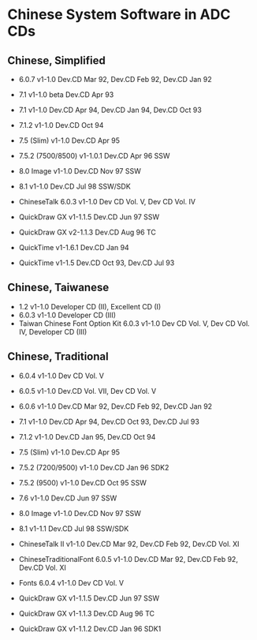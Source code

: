 
# Chinese System Software in ADC CDs

## Chinese, Simplified
* 6.0.7  v1-1.0  Dev.CD Mar 92, Dev.CD Feb 92, Dev.CD Jan 92
* 7.1  v1-1.0 beta  Dev.CD Apr 93
* 7.1  v1-1.0  Dev.CD Apr 94, Dev.CD Jan 94, Dev.CD Oct 93
* 7.1.2  v1-1.0  Dev.CD Oct 94
* 7.5 (Slim)  v1-1.0  Dev.CD Apr 95
* 7.5.2 (7500/8500)  v1-1.0.1  Dev.CD Apr 96 SSW
* 8.0 Image  v1-1.0  Dev.CD Nov 97 SSW
* 8.1  v1-1.0  Dev.CD Jul 98 SSW/SDK
* ChineseTalk 6.0.3  v1-1.0  Dev CD Vol. V, Dev CD Vol. IV

* QuickDraw GX  v1-1.1.5  Dev.CD Jun 97 SSW
* QuickDraw GX  v2-1.1.3  Dev.CD Aug 96 TC
* QuickTime  v1-1.6.1  Dev.CD Jan 94
* QuickTime  v1-1.5  Dev.CD Oct 93, Dev.CD Jul 93

## Chinese, Taiwanese
* 1.2  v1-1.0  Developer CD (II), Excellent CD (I)
* 6.0.3  v1-1.0  Developer CD (III)
* Taiwan Chinese Font Option Kit 6.0.3  v1-1.0  Dev CD Vol. V, Dev CD Vol. IV, Developer CD (III)

## Chinese, Traditional
* 6.0.4  v1-1.0  Dev CD Vol. V
* 6.0.5  v1-1.0  Dev.CD Vol. VII, Dev CD Vol. V
* 6.0.6  v1-1.0  Dev.CD Mar 92, Dev.CD Feb 92, Dev.CD Jan 92
* 7.1  v1-1.0  Dev.CD Apr 94, Dev.CD Oct 93, Dev.CD Jul 93
* 7.1.2  v1-1.0  Dev.CD Jan 95, Dev.CD Oct 94
* 7.5 (Slim)  v1-1.0  Dev.CD Apr 95
* 7.5.2 (7200/9500)  v1-1.0  Dev.CD Jan 96 SDK2
* 7.5.2 (9500)  v1-1.0  Dev.CD Oct 95 SSW
* 7.6  v1-1.0  Dev.CD Jun 97 SSW
* 8.0 Image  v1-1.0  Dev.CD Nov 97 SSW
* 8.1  v1-1.1  Dev.CD Jul 98 SSW/SDK
* ChineseTalk II  v1-1.0  Dev.CD Mar 92, Dev.CD Feb 92, Dev.CD Vol. XI
* ChineseTraditionalFont 6.0.5  v1-1.0  Dev.CD Mar 92, Dev.CD Feb 92, Dev.CD Vol. XI
* Fonts 6.0.4  v1-1.0  Dev CD Vol. V

* QuickDraw GX  v1-1.1.5  Dev.CD Jun 97 SSW
* QuickDraw GX  v1-1.1.3  Dev.CD Aug 96 TC
* QuickDraw GX  v1-1.1.2  Dev.CD Jan 96 SDK1

